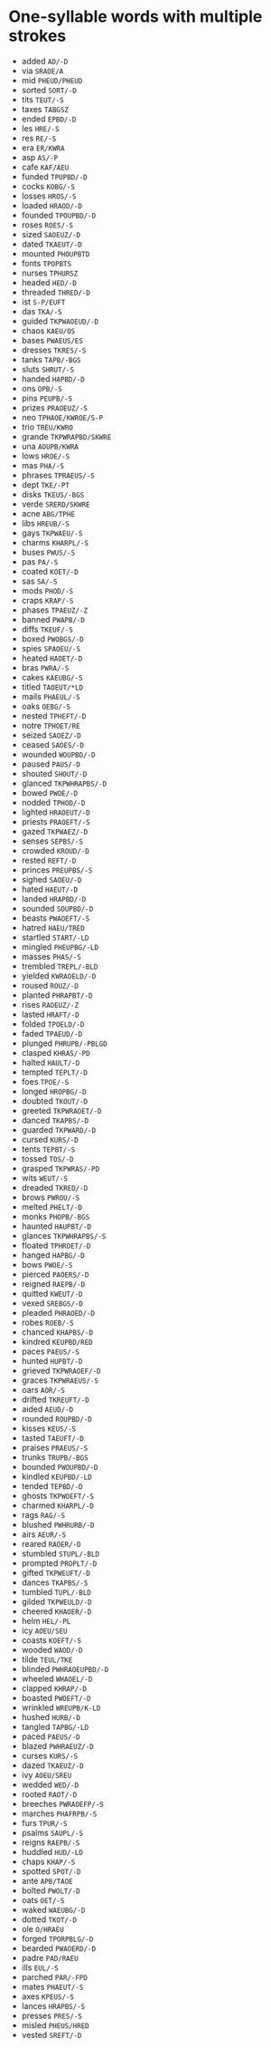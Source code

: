 # One-syllable words with multiple strokes

* added `AD/-D`
* via `SRAOE/A`
* mid `PHEUD/PHEUD`
* sorted `SORT/-D`
* tits `TEUT/-S`
* taxes `TABGSZ`
* ended `EPBD/-D`
* les `HRE/-S`
* res `RE/-S`
* era `ER/KWRA`
* asp `AS/-P`
* cafe `KAF/AEU`
* funded `TPUPBD/-D`
* cocks `KOBG/-S`
* losses `HROS/-S`
* loaded `HRAOD/-D`
* founded `TPOUPBD/-D`
* roses `ROES/-S`
* sized `SAOEUZ/-D`
* dated `TKAEUT/-D`
* mounted `PHOUPBTD`
* fonts `TPOPBTS`
* nurses `TPHURSZ`
* headed `HED/-D`
* threaded `THRED/-D`
* ist `S-P/EUFT`
* das `TKA/-S`
* guided `TKPWAOEUD/-D`
* chaos `KAEU/OS`
* bases `PWAEUS/ES`
* dresses `TKRES/-S`
* tanks `TAPB/-BGS`
* sluts `SHRUT/-S`
* handed `HAPBD/-D`
* ons `OPB/-S`
* pins `PEUPB/-S`
* prizes `PRAOEUZ/-S`
* neo `TPHAOE/KWROE/S-P`
* trio `TREU/KWRO`
* grande `TKPWRAPBD/SKWRE`
* una `AOUPB/KWRA`
* lows `HROE/-S`
* mas `PHA/-S`
* phrases `TPRAEUS/-S`
* dept `TKE/-PT`
* disks `TKEUS/-BGS`
* verde `SRERD/SKWRE`
* acne `ABG/TPHE`
* libs `HREUB/-S`
* gays `TKPWAEU/-S`
* charms `KHARPL/-S`
* buses `PWUS/-S`
* pas `PA/-S`
* coated `KOET/-D`
* sas `SA/-S`
* mods `PHOD/-S`
* craps `KRAP/-S`
* phases `TPAEUZ/-Z`
* banned `PWAPB/-D`
* diffs `TKEUF/-S`
* boxed `PWOBGS/-D`
* spies `SPAOEU/-S`
* heated `HAOET/-D`
* bras `PWRA/-S`
* cakes `KAEUBG/-S`
* titled `TAOEUT/*LD`
* mails `PHAEUL/-S`
* oaks `OEBG/-S`
* nested `TPHEFT/-D`
* notre `TPHOET/RE`
* seized `SAOEZ/-D`
* ceased `SAOES/-D`
* wounded `WOUPBD/-D`
* paused `PAUS/-D`
* shouted `SHOUT/-D`
* glanced `TKPWHRAPBS/-D`
* bowed `PWOE/-D`
* nodded `TPHOD/-D`
* lighted `HRAOEUT/-D`
* priests `PRAOEFT/-S`
* gazed `TKPWAEZ/-D`
* senses `SEPBS/-S`
* crowded `KROUD/-D`
* rested `REFT/-D`
* princes `PREUPBS/-S`
* sighed `SAOEU/-D`
* hated `HAEUT/-D`
* landed `HRAPBD/-D`
* sounded `SOUPBD/-D`
* beasts `PWAOEFT/-S`
* hatred `HAEU/TRED`
* startled `START/-LD`
* mingled `PHEUPBG/-LD`
* masses `PHAS/-S`
* trembled `TREPL/-BLD`
* yielded `KWRAOELD/-D`
* roused `ROUZ/-D`
* planted `PHRAPBT/-D`
* rises `RAOEUZ/-Z`
* lasted `HRAFT/-D`
* folded `TPOELD/-D`
* faded `TPAEUD/-D`
* plunged `PHRUPB/-PBLGD`
* clasped `KHRAS/-PD`
* halted `HAULT/-D`
* tempted `TEPLT/-D`
* foes `TPOE/-S`
* longed `HROPBG/-D`
* doubted `TKOUT/-D`
* greeted `TKPWRAOET/-D`
* danced `TKAPBS/-D`
* guarded `TKPWARD/-D`
* cursed `KURS/-D`
* tents `TEPBT/-S`
* tossed `TOS/-D`
* grasped `TKPWRAS/-PD`
* wits `WEUT/-S`
* dreaded `TKRED/-D`
* brows `PWROU/-S`
* melted `PHELT/-D`
* monks `PHOPB/-BGS`
* haunted `HAUPBT/-D`
* glances `TKPWHRAPBS/-S`
* floated `TPHROET/-D`
* hanged `HAPBG/-D`
* bows `PWOE/-S`
* pierced `PAOERS/-D`
* reigned `RAEPB/-D`
* quitted `KWEUT/-D`
* vexed `SREBGS/-D`
* pleaded `PHRAOED/-D`
* robes `ROEB/-S`
* chanced `KHAPBS/-D`
* kindred `KEUPBD/RED`
* paces `PAEUS/-S`
* hunted `HUPBT/-D`
* grieved `TKPWRAOEF/-D`
* graces `TKPWRAEUS/-S`
* oars `AOR/-S`
* drifted `TKREUFT/-D`
* aided `AEUD/-D`
* rounded `ROUPBD/-D`
* kisses `KEUS/-S`
* tasted `TAEUFT/-D`
* praises `PRAEUS/-S`
* trunks `TRUPB/-BGS`
* bounded `PWOUPBD/-D`
* kindled `KEUPBD/-LD`
* tended `TEPBD/-D`
* ghosts `TKPWOEFT/-S`
* charmed `KHARPL/-D`
* rags `RAG/-S`
* blushed `PWHRURB/-D`
* airs `AEUR/-S`
* reared `RAOER/-D`
* stumbled `STUPL/-BLD`
* prompted `PROPLT/-D`
* gifted `TKPWEUFT/-D`
* dances `TKAPBS/-S`
* tumbled `TUPL/-BLD`
* gilded `TKPWEULD/-D`
* cheered `KHAOER/-D`
* helm `HEL/-PL`
* icy `AOEU/SEU`
* coasts `KOEFT/-S`
* wooded `WAOD/-D`
* tilde `TEUL/TKE`
* blinded `PWHRAOEUPBD/-D`
* wheeled `WHAOEL/-D`
* clapped `KHRAP/-D`
* boasted `PWOEFT/-D`
* wrinkled `WREUPB/K-LD`
* hushed `HURB/-D`
* tangled `TAPBG/-LD`
* paced `PAEUS/-D`
* blazed `PWHRAEUZ/-D`
* curses `KURS/-S`
* dazed `TKAEUZ/-D`
* ivy `AOEU/SREU`
* wedded `WED/-D`
* rooted `RAOT/-D`
* breeches `PWRAOEFP/-S`
* marches `PHAFRPB/-S`
* furs `TPUR/-S`
* psalms `SAUPL/-S`
* reigns `RAEPB/-S`
* huddled `HUD/-LD`
* chaps `KHAP/-S`
* spotted `SPOT/-D`
* ante `APB/TAOE`
* bolted `PWOLT/-D`
* oats `OET/-S`
* waked `WAEUBG/-D`
* dotted `TKOT/-D`
* ole `O/HRAEU`
* forged `TPORPBLG/-D`
* bearded `PWAOERD/-D`
* padre `PAD/RAEU`
* ills `EUL/-S`
* parched `PAR/-FPD`
* mates `PHAEUT/-S`
* axes `KPEUS/-S`
* lances `HRAPBS/-S`
* presses `PRES/-S`
* misled `PHEUS/HRED`
* vested `SREFT/-D`
